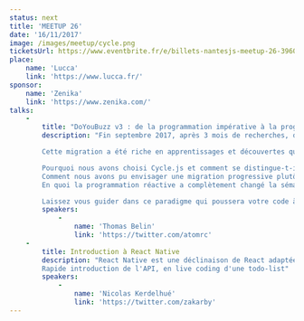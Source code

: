 ```yaml
---
status: next
title: 'MEETUP 26'
date: '16/11/2017'
image: /images/meetup/cycle.png
ticketsUrl: https://www.eventbrite.fr/e/billets-nantesjs-meetup-26-39606119971
place:
    name: 'Lucca'
    link: 'https://www.lucca.fr/'
sponsor:
    name: 'Zenika'
    link: 'https://www.zenika.com/'
talks:
    -
        title: "DoYouBuzz v3 : de la programmation impérative à la programmation réactive"
        description: "Fin septembre 2017, après 3 mois de recherches, de tests et de sessions de code, sortait la première itération d'un changement majeur dans notre front-end : le passage d'AngularJS à Cycle.js.

        Cette migration a été riche en apprentissages et découvertes que j'aimerais partager avec vous!

        Pourquoi nous avons choisi Cycle.js et comment se distingue-t-il des autres alternatives ?
        Comment nous avons pu envisager une migration progressive plutôt qu'une réécriture ?
        En quoi la programmation réactive a complètement changé la sémantique de notre codebase ?

        Laissez vous guider dans ce paradigme qui poussera votre code à être aussi fonctionnel que JavaScript peut le permettre"
        speakers:
            -
                name: 'Thomas Belin'
                link: 'https://twitter.com/atomrc'
    -
        title: Introduction à React Native
        description: "React Native est une déclinaison de React adaptée au développement d'apps natives.
        Rapide introduction de l'API, en live coding d'une todo-list"
        speakers:
            -
                name: 'Nicolas Kerdelhué'
                link: 'https://twitter.com/zakarby'
---
```

